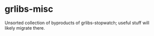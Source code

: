 grlibs-misc
===========

Unsorted collection of byproducts of grlibs-stopwatch; useful stuff will likely migrate there.
